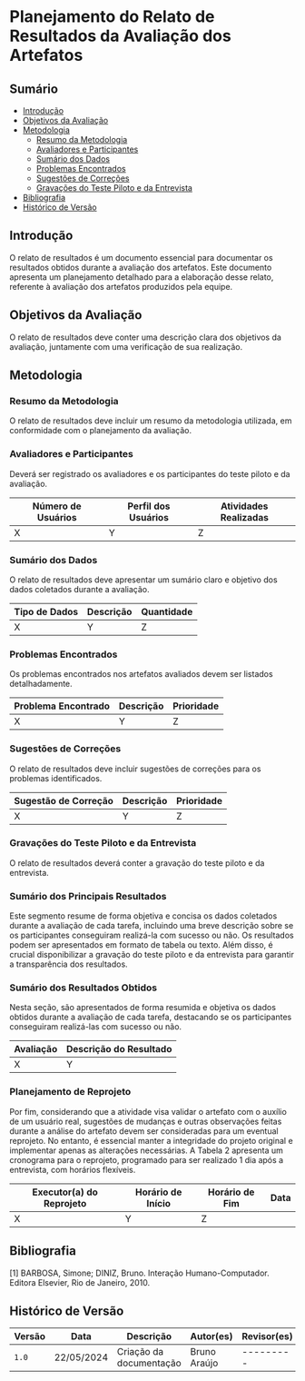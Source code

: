# Planejamento do Relato de Resultados da Avaliação dos Artefatos

## Sumário
- [Introdução](#introdução)
- [Objetivos da Avaliação](#objetivos-da-avaliação)
- [Metodologia](#metodologia)
    - [Resumo da Metodologia](#resumo-da-metodologia)
    - [Avaliadores e Participantes](#avaliadores-e-participantes)
    - [Sumário dos Dados](#sumário-dos-dados)
    - [Problemas Encontrados](#problemas-encontrados)
    - [Sugestões de Correções](#sugestões-de-correções)
    - [Gravações do Teste Piloto e da Entrevista](#gravações-do-teste-piloto-e-da-entrevista)
- [Bibliografia](#bibliografia)
- [Histórico de Versão](#histórico-de-versão)

## Introdução

O relato de resultados é um documento essencial para documentar os resultados obtidos durante a avaliação dos artefatos. Este documento apresenta um planejamento detalhado para a elaboração desse relato, referente à avaliação dos artefatos produzidos pela equipe.

## Objetivos da Avaliação

O relato de resultados deve conter uma descrição clara dos objetivos da avaliação, juntamente com uma verificação de sua realização.

## Metodologia

### Resumo da Metodologia

O relato de resultados deve incluir um resumo da metodologia utilizada, em conformidade com o planejamento da avaliação.

### Avaliadores e Participantes

Deverá ser registrado os avaliadores e os participantes do teste piloto e da avaliação.

| Número de Usuários | Perfil dos Usuários | Atividades Realizadas |
|--------------------|---------------------|-----------------------|
| X       | Y         | Z           |

### Sumário dos Dados

O relato de resultados deve apresentar um sumário claro e objetivo dos dados coletados durante a avaliação.

| Tipo de Dados | Descrição      | Quantidade |
|---------------|----------------|------------|
| X       | Y         | Z           |


### Problemas Encontrados

Os problemas encontrados nos artefatos avaliados devem ser listados detalhadamente.

| Problema Encontrado | Descrição | Prioridade |
|---------------------|-----------|------------|
| X       | Y         | Z           |

### Sugestões de Correções

O relato de resultados deve incluir sugestões de correções para os problemas identificados.

| Sugestão de Correção | Descrição | Prioridade |
|----------------------|-----------|------------|
| X       | Y         | Z           |

### Gravações do Teste Piloto e da Entrevista

O relato de resultados deverá conter a gravação do teste piloto e da entrevista.

### Sumário dos Principais Resultados

Este segmento resume de forma objetiva e concisa os dados coletados durante a avaliação de cada tarefa, incluindo uma breve descrição sobre se os participantes conseguiram realizá-la com sucesso ou não. Os resultados podem ser apresentados em formato de tabela ou texto. Além disso, é crucial disponibilizar a gravação do teste piloto e da entrevista para garantir a transparência dos resultados.

### Sumário dos Resultados Obtidos

Nesta seção, são apresentados de forma resumida e objetiva os dados obtidos durante a avaliação de cada tarefa, destacando se os participantes conseguiram realizá-las com sucesso ou não.

| Avaliação            | Descrição do Resultado                             |
|--------------------|-----------------------------------------------------|
|    X       |                   Y                   |



### Planejamento de Reprojeto

Por fim, considerando que a atividade visa validar o artefato com o auxílio de um usuário real, sugestões de mudanças e outras observações feitas durante a análise do artefato devem ser consideradas para um eventual reprojeto. No entanto, é essencial manter a integridade do projeto original e implementar apenas as alterações necessárias. A Tabela 2 apresenta um cronograma para o reprojeto, programado para ser realizado 1 dia após a entrevista, com horários flexíveis.

| Executor(a) do Reprojeto | Horário de Início | Horário de Fim | Data |
|---------------------------|-------------------|----------------|------|
| X       | Y         | Z           |


## Bibliografia

[1] BARBOSA, Simone; DINIZ, Bruno. Interação Humano-Computador. Editora Elsevier, Rio de Janeiro, 2010.

## Histórico de Versão

| Versão | Data       | Descrição                               | Autor(es)    | Revisor(es) |
|--------|------------|-----------------------------------------|--------------|-------------|
| `1.0`  | 22/05/2024| Criação da documentação  | Bruno Araújo   | --------- |

